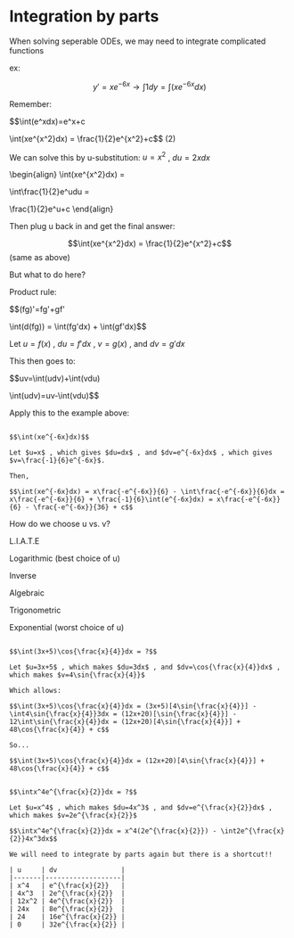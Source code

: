 # Integration by parts

When solving seperable ODEs, we may need to integrate complicated functions

ex: 

$$y'=xe^{-6x} \to \int1dy=\int(xe^{-6x}dx)$$

Remember:

$$\int(e^xdx)=e^x+c 

\int(xe^{x^2}dx) = \frac{1}{2}e^{x^2}+c$$ (2)

We can solve this by u-substitution: $u=x^2$ , $du=2xdx$

\begin{align}
\int(xe^{x^2}dx) =

\int\frac{1}{2}e^udu =

\frac{1}{2}e^u+c
\end{align}

Then plug u back in and get the final answer:

$$\int(xe^{x^2}dx) = \frac{1}{2}e^{x^2}+c$$ (same as above)

But what to do here?

Product rule:

$$(fg)'=fg'+gf'

\int(d(fg)) = \int(fg'dx) + \int(gf'dx)$$

Let $u=f(x)$ , $du=f'dx$ , $v=g(x)$ , and $dv=g'dx$

This then goes to:

$$uv=\int(udv)+\int(vdu) 

\int(udv)=uv-\int(vdu)$$

Apply this to the example above:

````{example} 1.6.1

$$\int(xe^{-6x}dx)$$

Let $u=x$ , which gives $du=dx$ , and $dv=e^{-6x}dx$ , which gives $v=\frac{-1}{6}e^{-6x}$. 

Then,

$$\int(xe^{-6x}dx) = x\frac{-e^{-6x}}{6} - \int\frac{-e^{-6x}}{6}dx = x\frac{-e^{-6x}}{6} + \frac{-1}{6}\int(e^{-6x}dx) = x\frac{-e^{-6x}}{6} - \frac{-e^{-6x}}{36} + c$$
````

How do we choose u vs. v?

L.I.A.T.E

Logarithmic  (best choice of u)

Inverse

Algebraic

Trigonometric

Exponential  (worst choice of u)

````{example} 1.6.2

$$\int(3x+5)\cos{\frac{x}{4}}dx = ?$$ 

Let $u=3x+5$ , which makes $du=3dx$ , and $dv=\cos{\frac{x}{4}}dx$ , which makes $v=4\sin{\frac{x}{4}}$

Which allows:

$$\int(3x+5)\cos{\frac{x}{4}}dx = (3x+5)[4\sin{\frac{x}{4}}] - \int4\sin{\frac{x}{4}}3dx = (12x+20)[\sin{\frac{x}{4}}] - 12\int\sin{\frac{x}{4}}dx = (12x+20)[4\sin{\frac{x}{4}}] + 48\cos{\frac{x}{4}} + c$$

So...

$$\int(3x+5)\cos{\frac{x}{4}}dx = (12x+20)[4\sin{\frac{x}{4}}] + 48\cos{\frac{x}{4}} + c$$
````

````{example} 1.6.3

$$\intx^4e^{\frac{x}{2}}dx = ?$$

Let $u=x^4$ , which makes $du=4x^3$ , and $dv=e^{\frac{x}{2}}dx$ , which makes $v=2e^{\frac{x}{2}}$

$$\intx^4e^{\frac{x}{2}}dx = x^4(2e^{\frac{x}{2}}) - \int2e^{\frac{x}{2}}4x^3dx$$

We will need to integrate by parts again but there is a shortcut!!

| u     | dv                |
|-------|-------------------|
| x^4   | e^{\frac{x}{2}}   |
| 4x^3  | 2e^{\frac{x}{2}}  |
| 12x^2 | 4e^{\frac{x}{2}}  |
| 24x   | 8e^{\frac{x}{2}}  |
| 24    | 16e^{\frac{x}{2}} |
| 0     | 32e^{\frac{x}{2}} |